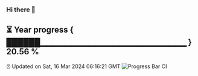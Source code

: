 ### Hi there 👋
⏳ Year progress { ██████▁▁▁▁▁▁▁▁▁▁▁▁▁▁▁▁▁▁▁▁▁▁▁▁ } 20.56 %
---
⏰ Updated on Sat, 16 Mar 2024 06:16:21 GMT
![Progress Bar CI](https://github.com/liununu/liununu/workflows/Progress%20Bar%20CI/badge.svg)
